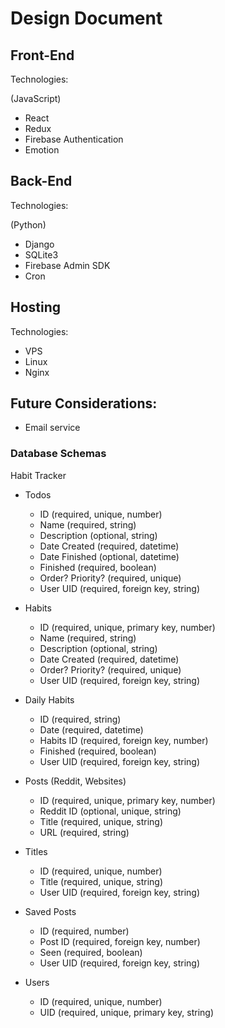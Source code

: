 # Design Document

## Front-End

Technologies:

(JavaScript)

- React
- Redux
- Firebase Authentication
- Emotion

## Back-End

Technologies:

(Python)

- Django
- SQLite3
- Firebase Admin SDK
- Cron

## Hosting

Technologies:

- VPS
- Linux
- Nginx

## Future Considerations:

- Email service

### Database Schemas

Habit Tracker

- Todos

  - ID (required, unique, number)
  - Name (required, string)
  - Description (optional, string)
  - Date Created (required, datetime)
  - Date Finished (optional, datetime)
  - Finished (required, boolean)
  - Order? Priority? (required, unique)
  - User UID (required, foreign key, string)

- Habits

  - ID (required, unique, primary key, number)
  - Name (required, string)
  - Description (optional, string)
  - Date Created (required, datetime)
  - Order? Priority? (required, unique)
  - User UID (required, foreign key, string)

- Daily Habits

  - ID (required, string)
  - Date (required, datetime)
  - Habits ID (required, foreign key, number)
  - Finished (required, boolean)
  - User UID (required, foreign key, string)

- Posts (Reddit, Websites)

  - ID (required, unique, primary key, number)
  - Reddit ID (optional, unique, string)
  - Title (required, unique, string)
  - URL (required, string)

- Titles

  - ID (required, unique, number)
  - Title (required, unique, string)
  - User UID (required, foreign key, string)

- Saved Posts

  - ID (required, number)
  - Post ID (required, foreign key, number)
  - Seen (required, boolean)
  - User UID (required, foreign key, string)

- Users

  - ID (required, unique, number)
  - UID (required, unique, primary key, string)
